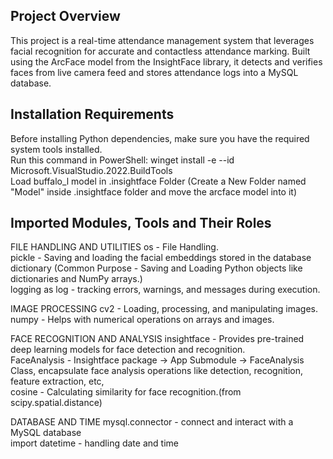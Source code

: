 ## Project Overview
This project is a real-time attendance management system that leverages facial recognition for accurate and contactless attendance marking. Built using the ArcFace model from the InsightFace library, it detects and verifies faces from live camera feed and stores attendance logs into a MySQL database.

## Installation Requirements
Before installing Python dependencies, make sure you have the required system tools installed.  
Run this command in PowerShell: winget install -e --id Microsoft.VisualStudio.2022.BuildTools  
Load buffalo_l model in .insightface Folder (Create a New Folder named "Model" inside .insightface folder and move the arcface model into it)

## Imported Modules, Tools and Their Roles
FILE HANDLING AND UTILITIES
os -  File Handling.  
pickle - Saving and loading the facial embeddings stored in the database dictionary (Common Purpose - Saving and Loading Python objects like dictionaries and NumPy arrays.)  
logging as log - tracking errors, warnings, and messages during execution.  

IMAGE PROCESSING
cv2 - Loading, processing, and manipulating images.  
numpy - Helps with numerical operations on arrays and images.  

FACE RECOGNITION AND ANALYSIS
insightface - Provides pre-trained deep learning models for face detection and recognition.  
FaceAnalysis - Insightface package -> App Submodule -> FaceAnalysis Class, encapsulate face analysis operations like detection, recognition, feature extraction, etc,  
cosine - Calculating similarity for face recognition.(from scipy.spatial.distance)  

DATABASE AND TIME
mysql.connector - connect and interact with a MySQL database  
import datetime - handling date and time  
